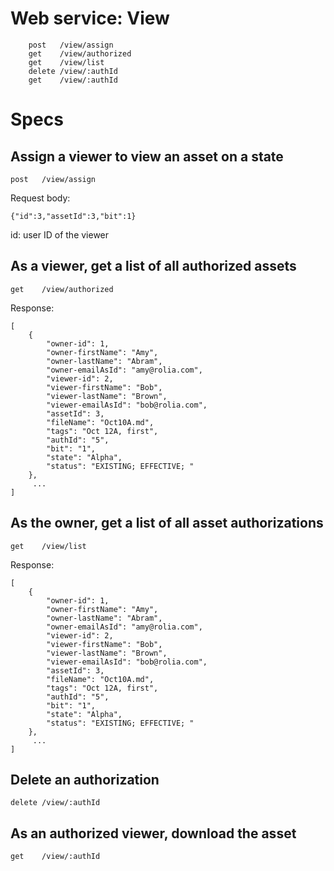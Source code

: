 # Web service: View
```
	post   /view/assign
	get    /view/authorized
	get    /view/list
	delete /view/:authId
	get    /view/:authId
```

 
# Specs

## Assign a viewer to view an asset on a state

	post   /view/assign

Request body:

	{"id":3,"assetId":3,"bit":1}

id: user ID of the viewer

## As a viewer, get a list of all authorized assets

	get    /view/authorized

Response:
```
[
    {
        "owner-id": 1,
        "owner-firstName": "Amy",
        "owner-lastName": "Abram",
        "owner-emailAsId": "amy@rolia.com",
        "viewer-id": 2,
        "viewer-firstName": "Bob",
        "viewer-lastName": "Brown",
        "viewer-emailAsId": "bob@rolia.com",
        "assetId": 3,
        "fileName": "Oct10A.md",
        "tags": "Oct 12A, first",
        "authId": "5",
        "bit": "1",
        "state": "Alpha",
        "status": "EXISTING; EFFECTIVE; "
    },
	 ...
]
```

## As the owner, get a list of all asset authorizations

	get    /view/list

Response:
```
[
    {
        "owner-id": 1,
        "owner-firstName": "Amy",
        "owner-lastName": "Abram",
        "owner-emailAsId": "amy@rolia.com",
        "viewer-id": 2,
        "viewer-firstName": "Bob",
        "viewer-lastName": "Brown",
        "viewer-emailAsId": "bob@rolia.com",
        "assetId": 3,
        "fileName": "Oct10A.md",
        "tags": "Oct 12A, first",
        "authId": "5",
        "bit": "1",
        "state": "Alpha",
        "status": "EXISTING; EFFECTIVE; "
    },
	 ...
]
```
## Delete an authorization

	delete /view/:authId

## As an authorized viewer, download the asset

	get    /view/:authId
